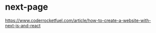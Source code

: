# next-page

https://www.coderrocketfuel.com/article/how-to-create-a-website-with-next-js-and-react
